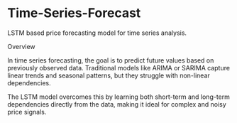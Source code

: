 # Time-Series-Forecast
LSTM based price forecasting model for time series analysis.


Overview

In time series forecasting, the goal is to predict future values based on previously observed data. Traditional models like ARIMA or SARIMA capture linear trends and seasonal patterns, but they struggle with non-linear dependencies.

The LSTM model overcomes this by learning both short-term and long-term dependencies directly from the data, making it ideal for complex and noisy price signals.
